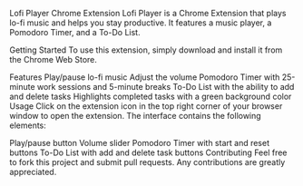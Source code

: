 Lofi Player Chrome Extension
Lofi Player is a Chrome Extension that plays lo-fi music and helps you stay productive. It features a music player, a Pomodoro Timer, and a To-Do List.

Getting Started
To use this extension, simply download and install it from the Chrome Web Store.

Features
Play/pause lo-fi music
Adjust the volume
Pomodoro Timer with 25-minute work sessions and 5-minute breaks
To-Do List with the ability to add and delete tasks
Highlights completed tasks with a green background color
Usage
Click on the extension icon in the top right corner of your browser window to open the extension. The interface contains the following elements:

Play/pause button
Volume slider
Pomodoro Timer with start and reset buttons
To-Do List with add and delete task buttons
Contributing
Feel free to fork this project and submit pull requests. Any contributions are greatly appreciated.

